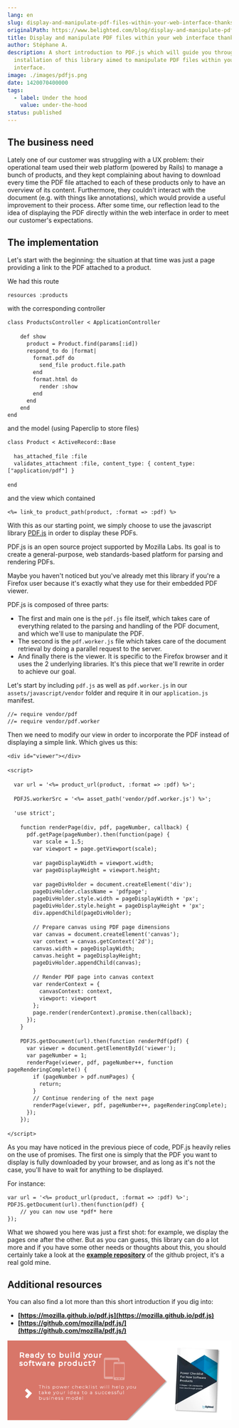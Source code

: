 ```yaml
---
lang: en
slug: display-and-manipulate-pdf-files-within-your-web-interface-thanks-to-pdf-js
originalPath: https://www.belighted.com/blog/display-and-manipulate-pdf-files-within-your-web-interface-thanks-to-pdf-js
title: Display and manipulate PDF files within your web interface thanks to PDF.js
author: Stéphane A.
description: A short introduction to PDF.js which will guide you through the
  installation of this library aimed to manipulate PDF files within your web
  interface.
image: ./images/pdfjs.png
date: 1420070400000
tags:
  - label: Under the hood
    value: under-the-hood
status: published
---
```

The business need
-----------------

Lately one of our customer was struggling with a UX problem: their operational team used their web platform (powered by Rails) to manage a bunch of products, and they kept complaining about having to download every time the PDF file attached to each of these products only to have an overview of its content. Furthermore, they couldn't interact with the document (e.g. with things like annotations), which would provide a useful improvement to their process. After some time, our reflection lead to the idea of displaying the PDF directly within the web interface in order to meet our customer's expectations.

The implementation
------------------

Let's start with the beginning: the situation at that time was just a page providing a link to the PDF attached to a product.

We had this route

    resources :products
    

with the corresponding controller

    class ProductsController < ApplicationController
    
        def show
          product = Product.find(params[:id])
          respond_to do |format|
            format.pdf do
              send_file product.file.path
            end
            format.html do
              render :show
            end
          end
        end
    end
    

and the model (using Paperclip to store files)

    class Product < ActiveRecord::Base
    
      has_attached_file :file
      validates_attachment :file, content_type: { content_type: ["application/pdf"] }
    
    end
    

and the view which contained

    <%= link_to product_path(product, :format => :pdf) %>
    

With this as our starting point, we simply choose to use the javascript library [PDF.js](https://mozilla.github.io/pdf.js) in order to display these PDFs.

PDF.js is an open source project supported by Mozilla Labs. Its goal is to create a general-purpose, web standards-based platform for parsing and rendering PDFs.

Maybe you haven't noticed but you've already met this library if you're a Firefox user because it's exactly what they use for their embedded PDF viewer.

PDF.js is composed of three parts:

*   The first and main one is the `pdf.js` file itself, which takes care of everything related to the parsing and handling of the PDF document, and which we'll use to manipulate the PDF.
*   The second is the `pdf.worker.js` file which takes care of the document retrieval by doing a parallel request to the server.
*   And finally there is the viewer. It is specific to the Firefox browser and it uses the 2 underlying libraries. It's this piece that we'll rewrite in order to achieve our goal.

Let's start by including `pdf.js` as well as `pdf.worker.js` in our `assets/javascript/vendor` folder and require it in our `application.js` manifest.

    //= require vendor/pdf
    //= require vendor/pdf.worker
    

Then we need to modify our view in order to incorporate the PDF instead of displaying a simple link. Which gives us this:

    <div id="viewer"></div>
    
    <script>
    
      var url = '<%= product_url(product, :format => :pdf) %>';
    
      PDFJS.workerSrc = '<%= asset_path('vendor/pdf.worker.js') %>';
    
      'use strict';
    
        function renderPage(div, pdf, pageNumber, callback) {
          pdf.getPage(pageNumber).then(function(page) {
            var scale = 1.5;
            var viewport = page.getViewport(scale);
    
            var pageDisplayWidth = viewport.width;
            var pageDisplayHeight = viewport.height;
    
            var pageDivHolder = document.createElement('div');
            pageDivHolder.className = 'pdfpage';
            pageDivHolder.style.width = pageDisplayWidth + 'px';
            pageDivHolder.style.height = pageDisplayHeight + 'px';
            div.appendChild(pageDivHolder);
    
            // Prepare canvas using PDF page dimensions
            var canvas = document.createElement('canvas');
            var context = canvas.getContext('2d');
            canvas.width = pageDisplayWidth;
            canvas.height = pageDisplayHeight;
            pageDivHolder.appendChild(canvas);
    
            // Render PDF page into canvas context
            var renderContext = {
              canvasContext: context,
              viewport: viewport
            };
            page.render(renderContext).promise.then(callback);
          });
        }
    
        PDFJS.getDocument(url).then(function renderPdf(pdf) {
          var viewer = document.getElementById('viewer');
          var pageNumber = 1;
          renderPage(viewer, pdf, pageNumber++, function pageRenderingComplete() {
            if (pageNumber > pdf.numPages) {
              return;
            }
            // Continue rendering of the next page
            renderPage(viewer, pdf, pageNumber++, pageRenderingComplete);
          });
        });
    
    </script>
    

As you may have noticed in the previous piece of code, PDF.js heavily relies on the use of promises. The first one is simply that the PDF you want to display is fully downloaded by your browser, and as long as it's not the case, you'll have to wait for anything to be displayed.

For instance:

    var url = '<%= product_url(product, :format => :pdf) %>';
    PDFJS.getDocument(url).then(function(pdf) {
        // you can now use *pdf* here
    });
    

What we showed you here was just a first shot: for example, we display the pages one after the other. But as you can guess, this library can do a lot more and if you have some other needs or thoughts about this, you should certainly take a look at the **[example repository](https://github.com/mozilla/pdf.js/tree/master/examples)** of the github project, it's a real gold mine.

Additional resources
--------------------

You can also find a lot more than this short introduction if you dig into:

*   **[https://mozilla.github.io/pdf.js](https://mozilla.github.io/pdf.js)**
*   **[https://github.com/mozilla/pdf.js/](https://github.com/mozilla/pdf.js/)**

**[![New Call-to-action](/content/images/legacy/UPTtKvQU_5rjKfQJ1Qjwk.png)](https://cta-redirect.hubspot.com/cta/redirect/1684659/fb3606cc-cc1b-47d0-ae85-2c9f69837fe2)**